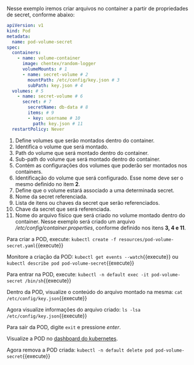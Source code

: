 Nesse exemplo iremos criar arquivos no container a partir de propriedades de secret, conforme abaixo:

```yaml
apiVersion: v1
kind: Pod
metadata:
  name: pod-volume-secret
spec:
  containers:
    - name: volume-container
      image: chentex/random-logger
      volumeMounts: # 1
      - name: secret-volume # 2
        mountPath: /etc/config/key.json # 3
        subPath: key.json # 4
  volumes: # 5
    - name: secret-volume # 6
      secret: # 7
        secretName: db-data # 8
        items: # 9
        - key: username # 10
          path: key.json # 11
  restartPolicy: Never
```

1. Define volumes que serão montados dentro do container.
2. Identifica o volume que será montado.
3. Path do volume que será montado dentro do container.
4. Sub-path do volume que será montado dentro do container.
5. Contém as configurações dos volumes que poderão ser montados nos containers.
6. Identificação do volume que será configurado. Esse nome deve ser o mesmo definido no item **2**.
7. Define que o volume estará associado a uma determinada secret.
8. Nome da secret referenciada.
9. Lista de itens ou chaves da secret que serão referenciados.
10. Chave da secret que será referenciada.
11. Nome do arquivo físico que será criado no volume montado dentro do container. Nesse exemplo será criado um arquivo */etc/config/container.properties*, conforme definido nos itens **3, 4 e 11**.

Para criar a POD, execute: `kubectl create -f resources/pod-volume-secret.yaml`{{execute}}

Monitore a criação da POD:
`kubectl get events --watch`{{execute}} ou `kubectl describe pod pod-volume-secret`{{execute}}

Para entrar na POD, execute: `kubectl -n default exec -it pod-volume-secret /bin/sh`{{execute}}

Dentro da POD, visualize o conteúdo do arquivo montado na mesma: `cat /etc/config/key.json`{{execute}}

Agora visualize informações do arquivo criado: `ls -lsa /etc/config/key.json`{{execute}}

Para sair da POD, digite `exit` e pressione *enter*.

Visualize a POD no [dashboard do kubernetes](https://[[HOST_SUBDOMAIN]]-30000-[[KATACODA_HOST]].environments.katacoda.com/).

Agora remova a POD criada: `kubectl -n default delete pod pod-volume-secret`{{execute}}
